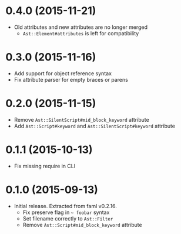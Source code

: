 # 0.4.0 (2015-11-21)
- Old attributes and new attributes are no longer merged
    - `Ast::Element#attributes` is left for compatibility

# 0.3.0 (2015-11-16)
- Add support for object reference syntax
- Fix attribute parser for empty braces or parens

# 0.2.0 (2015-11-15)
- Remove `Ast::SilentScript#mid_block_keyword` attribute
- Add `Ast::Script#keyword` and `Ast::SilentScript#keyword` attribute

# 0.1.1 (2015-10-13)
- Fix missing require in CLI

# 0.1.0 (2015-09-13)
- Initial release. Extracted from faml v0.2.16.
    - Fix preserve flag in `~ foobar` syntax
    - Set filename correctly to `Ast::Filter`
    - Remove `Ast::Script#mid_block_keyword` attribute
